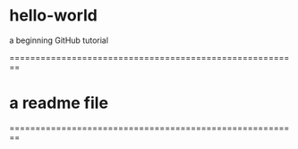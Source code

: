 # hello-world
a beginning GitHub tutorial

========================================================
# a readme file
========================================================
 
